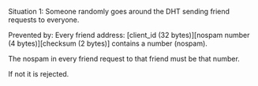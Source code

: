 Situation 1: Someone randomly goes around the DHT sending friend requests to
everyone.

Prevented by: Every friend address: [client_id (32 bytes)][nospam number (4
bytes)][checksum (2 bytes)] contains a number (nospam).

The nospam in every friend request to that friend must be that number.

If not it is rejected.
